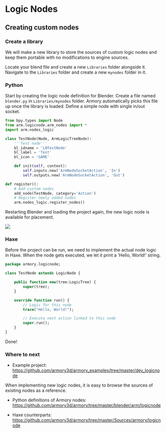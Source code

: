 # Logic Nodes

## Creating custom nodes

### Create a library

We will make a new library to store the sources of custom logic nodes and keep them portable with no modifications to engine sources.

Locate your blend file and create a new `Libraries` folder alongside it. Navigate to the `Libraries` folder and create a new `mynodes` folder in it.

### Python

Start by creating the logic node definition for Blender. Create a file named `blender.py` in `Libraries/mynodes` folder. Armory automatically picks this file up once the library is loaded. Define a simple node with single in/out socket.

```py
from bpy.types import Node
from arm.logicnode.arm_nodes import *
import arm.nodes_logic

class TestNode(Node, ArmLogicTreeNode):
    '''Test node'''
    bl_idname = 'LNTestNode'
    bl_label = 'Test'
    bl_icon = 'GAME'

    def init(self, context):
        self.inputs.new('ArmNodeSocketAction', 'In')
        self.outputs.new('ArmNodeSocketAction', 'Out')

def register():
    # Add custom nodes
    add_node(TestNode, category='Action')
    # Register newly added nodes
    arm.nodes_logic.register_nodes()
```

Restarting Blender and loading the project again, the new logic node is available for placement.

![](img/logicnodes/1.png)

### Haxe

Before the project can be run, we need to implement the actual node logic in Haxe. When the node gets executed, we let it print a 'Hello, World!' string.

```hx
package armory.logicnode;

class TestNode extends LogicNode {

	public function new(tree:LogicTree) {
		super(tree);
	}

	override function run() {
		// Logic for this node
		trace("Hello, World!");

		// Execute next action linked to this node
		super.run();
	}
}
```

Done!

### Where to next

- Example project:
https://github.com/armory3d/armory_examples/tree/master/dev_logicnode

When implementing new logic nodes, it is easy to browse the sources of existing nodes as a reference.

- Python definitions of Armory nodes:
https://github.com/armory3d/armory/tree/master/blender/arm/logicnode

 - Haxe counterparts:
https://github.com/armory3d/armory/tree/master/Sources/armory/logicnode
